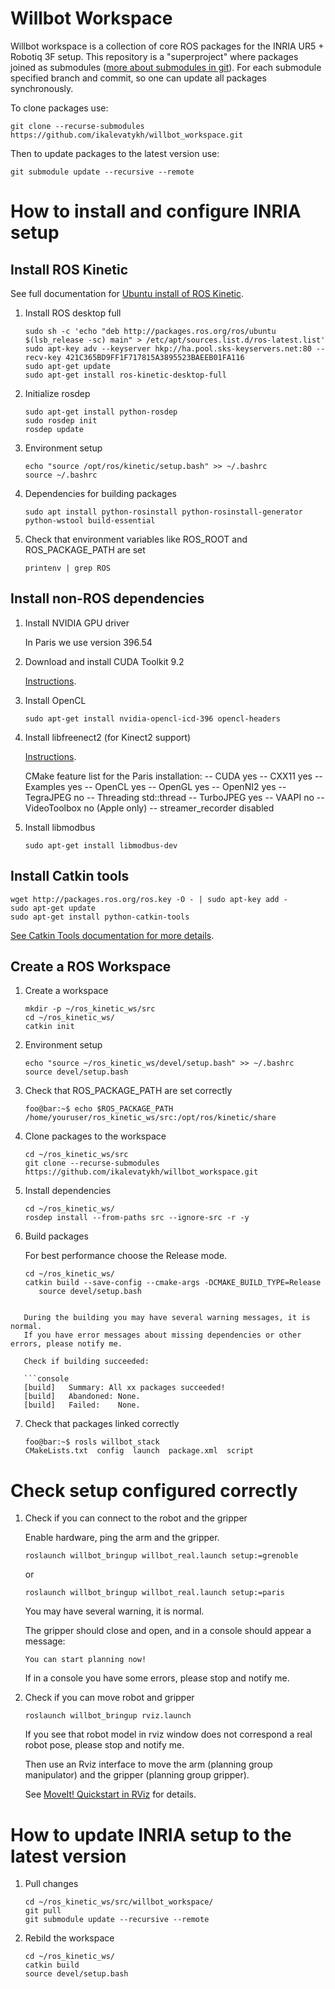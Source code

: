 # Willbot Workspace

Willbot workspace is a collection of core ROS packages for the INRIA UR5 + Robotiq 3F setup.
This repository is a "superproject" where packages joined as submodules ([more about submodules in git](https://git-scm.com/docs/git-submodule)). For each submodule specified branch and commit, so one can update all packages synchronously.

To clone packages use:

```
git clone --recurse-submodules https://github.com/ikalevatykh/willbot_workspace.git
```

Then to update packages to the latest version use:

```
git submodule update --recursive --remote
```

# How to install and configure INRIA setup

## Install ROS Kinetic

See full documentation for [Ubuntu install of ROS Kinetic](http://wiki.ros.org/kinetic/Installation/Ubuntu).

1. Install ROS desktop full

   ```
   sudo sh -c 'echo "deb http://packages.ros.org/ros/ubuntu $(lsb_release -sc) main" > /etc/apt/sources.list.d/ros-latest.list'
   sudo apt-key adv --keyserver hkp://ha.pool.sks-keyservers.net:80 --recv-key 421C365BD9FF1F717815A3895523BAEEB01FA116
   sudo apt-get update
   sudo apt-get install ros-kinetic-desktop-full
   ```
2. Initialize rosdep

   ```
   sudo apt-get install python-rosdep
   sudo rosdep init
   rosdep update
   ```

3. Environment setup

   ```
   echo "source /opt/ros/kinetic/setup.bash" >> ~/.bashrc
   source ~/.bashrc
   ```

4. Dependencies for building packages

   ```
   sudo apt install python-rosinstall python-rosinstall-generator python-wstool build-essential
   ```

5. Check that environment variables like ROS_ROOT and ROS_PACKAGE_PATH are set

   ```
   printenv | grep ROS
   ```

## Install non-ROS dependencies

1. Install NVIDIA GPU driver

   In Paris we use version 396.54

2. Download and install CUDA Toolkit 9.2

   [Instructions](https://developer.nvidia.com/cuda-92-download-archive).

3. Install OpenCL

   ```
   sudo apt-get install nvidia-opencl-icd-396 opencl-headers
   ```

4. Install libfreenect2 (for Kinect2 support)

   [Instructions](https://github.com/OpenKinect/libfreenect2).

   CMake feature list for the Paris installation:
   --   CUDA    yes
   --   CXX11    yes
   --   Examples    yes
   --   OpenCL    yes
   --   OpenGL    yes
   --   OpenNI2    yes
   --   TegraJPEG    no
   --   Threading    std::thread
   --   TurboJPEG    yes
   --   VAAPI    no
   --   VideoToolbox    no (Apple only)
   --   streamer_recorder    disabled

5. Install libmodbus

   ```
   sudo apt-get install libmodbus-dev
   ```


## Install Catkin tools 

```
wget http://packages.ros.org/ros.key -O - | sudo apt-key add -
sudo apt-get update
sudo apt-get install python-catkin-tools
```

[See Catkin Tools documentation for more details](https://catkin-tools.readthedocs.io/en/latest/index.html).


## Create a ROS Workspace

1. Create a workspace

   ```
   mkdir -p ~/ros_kinetic_ws/src
   cd ~/ros_kinetic_ws/
   catkin init
   ```

2. Environment setup

   ```
   echo "source ~/ros_kinetic_ws/devel/setup.bash" >> ~/.bashrc
   source devel/setup.bash
   ```

3. Check that ROS_PACKAGE_PATH are set correctly

   ```console
   foo@bar:~$ echo $ROS_PACKAGE_PATH
   /home/youruser/ros_kinetic_ws/src:/opt/ros/kinetic/share
   ```

4. Clone packages to the workspace

   ```
   cd ~/ros_kinetic_ws/src
   git clone --recurse-submodules https://github.com/ikalevatykh/willbot_workspace.git
   ```

5. Install dependencies

   ```
   cd ~/ros_kinetic_ws/
   rosdep install --from-paths src --ignore-src -r -y
   ```

6. Build packages

   For best performance choose the Release mode.

   ```
   cd ~/ros_kinetic_ws/
   catkin build --save-config --cmake-args -DCMAKE_BUILD_TYPE=Release
      source devel/setup.bash
```

   During the building you may have several warning messages, it is normal.
   If you have error messages about missing dependencies or other errors, please notify me.

   Check if building succeeded:

   ```console
   [build]   Summary: All xx packages succeeded!  
   [build]   Abandoned: None.                                                                                                                            
   [build]   Failed:    None. 
   ```

7. Check that packages linked correctly

   ```console
   foo@bar:~$ rosls willbot_stack
   CMakeLists.txt  config  launch  package.xml  script
   ```

# Check setup configured correctly

1. Check if you can connect to the robot and the gripper

   Enable hardware, ping the arm and the gripper.

   ```
   roslaunch willbot_bringup willbot_real.launch setup:=grenoble
   ```
   or
   ```
   roslaunch willbot_bringup willbot_real.launch setup:=paris
   ```

   You may have several warning, it is normal.

   The gripper should close and open, and in a console should appear a message:

   ```console
   You can start planning now!
   ```

   If in a console you have some errors, please stop and notify me.

2. Check if you can move robot and gripper

   ```
   roslaunch willbot_bringup rviz.launch
   ```

   If you see that robot model in rviz window does not correspond a real robot pose, please stop and notify me.


   Then use an Rviz interface to move the arm (planning group manipulator) and the gripper (planning group gripper).

   See [MoveIt! Quickstart in RViz](http://docs.ros.org/kinetic/api/moveit_tutorials/html/doc/quickstart_in_rviz/quickstart_in_rviz_tutorial.html) for details.


# How to update INRIA setup to the latest version

1. Pull changes

   ```
   cd ~/ros_kinetic_ws/src/willbot_workspace/
   git pull
   git submodule update --recursive --remote
   ```

2. Rebild the workspace

   ```
   cd ~/ros_kinetic_ws/
   catkin build
   source devel/setup.bash
   ```
